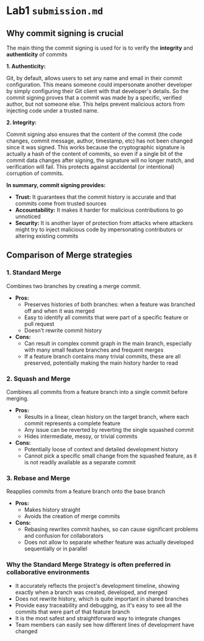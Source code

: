 # Lab1 `submission.md`

## Why commit signing is crucial

The main thing the commit signing is used for is to verify the **integrity** and **authenticity** of commits

**1. Authenticity:**

Git, by default, allows users to set any name and email in their commit configuration. This means someone could impersonate another developer by simply configuring their Git client with that developer's details. So the commit signing proves that a commit was made by a specific, verified author, but not someone else. This helps prevent malicious actors from injecting code under a trusted name.

**2. Integrity:**

Commit signing also ensures that the content of the commit (the code changes, commit message, author, timestamp, etc) has not been changed since it was signed. This works because the cryptographic signature is actually a hash of the content of commits, so even if a single bit of the commit data changes after signing, the signature will no longer match, and verification will fail. This protects against accidental (or intentional) corruption of commits.

**In summary, commit signing provides:**

- **Trust:** It guarantees that the commit history is accurate and that commits come from trusted sources
- **Accountability:** It makes it harder for malicious contributions to go unnoticed
- **Security:** It is another layer of protection from attacks where attackers might try to inject malicious code by impersonating contributors or altering existing commits

## Comparison of Merge strategies

### 1. Standard Merge

Combines two branches by creating a merge commit.

- **Pros:**
  - Preserves histories of both branches: when a feature was branched off and when it was merged
  - Easy to identify all commits that were part of a specific feature or pull request
  - Doesn't rewrite commit history
- **Cons:**
  - Can result in complex commit graph in the main branch, especially with many small feature branches and frequent merges
  - If a feature branch contains many trivial commits, these are all preserved, potentially making the main history harder to read

### 2. Squash and Merge

Combines all commits from a feature branch into a single commit before merging.

- **Pros:**
  - Results in a linear, clean history on the target branch, where each commit represents a complete feature
  - Any issue can be reverted by reverting the single squashed commit
  - Hides intermediate, messy, or trivial commits
- **Cons:**
  - Potentially loose of context and detailed development history
  - Cannot pick a specific small change from the squashed feature, as it is not readily available as a separate commit

### 3. Rebase and Merge

Reapplies commits from a feature branch onto the base branch

- **Pros:**
  - Makes history straight
  - Avoids the creation of merge commits
- **Cons:**
  - Rebasing rewrites commit hashes, so can cause significant problems and confusion for collaborators
  - Does not allow to separate whether feature was actually developed sequentially or in parallel

### Why the Standard Merge Strategy is often preferred in collaborative environments

- It accurately reflects the project's development timeline, showing exactly when a branch was created, developed, and merged
- Does not rewrite history, which is quite important in shared branches
- Provide easy traceability and debugging, as it's easy to see all the commits that were part of that feature branch
- It is the most safest and straightforward way to integrate changes
- Team members can easily see how different lines of development have changed
